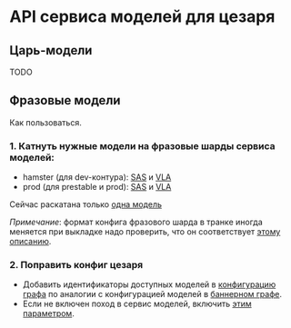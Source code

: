 # API сервиса моделей для цезаря
## Царь-модели
TODO
## Фразовые модели
Как пользоваться.
### 1. Катнуть нужные модели на фразовые шарды сервиса моделей:
  * hamster (для dev-контура): [SAS](https://nanny.yandex-team.ru/ui/#/services/catalog/sas_caesar_phrase_models_hamster/) и [VLA](https://nanny.yandex-team.ru/ui/#/services/catalog/vla_caesar_phrase_models_hamster/)
  * prod (для prestable и prod): [SAS](https://nanny.yandex-team.ru/ui/#/services/catalog/sas_caesar_phrase_models/) и [VLA](https://nanny.yandex-team.ru/ui/#/services/catalog/vla_caesar_phrase_models/)

Сейчас раскатана только [одна модель](https://st.yandex-team.ru/BIGB-1389#6019937332033277d2dfef1e)

_Примечание_: формат конфига фразового шарда в транке иногда меняется при выкладке надо проверить, что он соответствует [этому описанию](https://a.yandex-team.ru/arc/trunk/arcadia/search/begemot/rules/yabs_caesar_models/caesar_phrase_models/config/caesar_phrase_models_rule.cfgproto).

### 2. Поправить конфиг цезаря
  * Добавить идентификаторы доступных моделей в [конфигурацию графа](https://a.yandex-team.ru/arc/trunk/arcadia/ads/bsyeti/samogon/caesar/plugin/workers.py?rev=r7901671#L650) по аналогии с конфигурацией моделей в [баннерном графе](https://a.yandex-team.ru/arc/trunk/arcadia/ads/bsyeti/samogon/caesar/plugin/workers.py?rev=r7901671#L106).
  * Если не включен поход в сервис моделей, включить [этим параметром](https://a.yandex-team.ru/arc/trunk/arcadia/ads/bsyeti/samogon/caesar/plugin/workers.py?rev=r7901671#L646).
